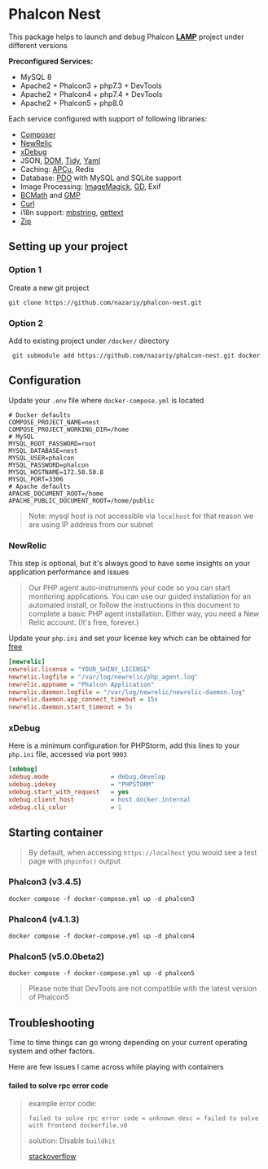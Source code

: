 # Phalcon Nest
This package helps to launch and debug Phalcon [**LAMP**](https://en.wikipedia.org/wiki/LAMP_(software_bundle)) project under different versions

**Preconfigured Services:**
- MySQL 8
- Apache2 + Phalcon3 + php7.3 + DevTools
- Apache2 + Phalcon4 + php7.4 + DevTools
- Apache2 + Phalcon5 + php8.0

Each service configured with support of following libraries:
- [Composer](https://getcomposer.org/)
- [NewRelic](https://newrelic.com/)
- [xDebug](https://xdebug.org/)
- JSON, [DOM](https://www.php.net/manual/en/book.dom.php), [Tidy](https://www.php.net/manual/en/book.tidy.php), [Yaml](https://www.php.net/manual/en/book.yaml.php)
- Caching: [APCu](https://www.php.net/manual/en/book.apcu.php), Redis
- Database: [PDO](https://www.php.net/manual/en/book.pdo.php) with MySQL and SQLite support
- Image Processing: [ImageMagick](https://www.php.net/manual/en/book.imagick.php), [GD](https://www.php.net/manual/en/book.image.php), Exif
- [BCMath](https://www.php.net/manual/en/intro.bc.php "Arbitrary Precision Mathematics") and [GMP](https://www.php.net/manual/en/book.gmp.php "GNU Multiple Precision")
- [Curl](https://www.php.net/manual/en/book.curl.php)
- i18n support: [mbstring](https://www.php.net/manual/en/book.mbstring.php), [gettext](https://www.php.net/manual/en/book.gettext.php)
- [Zip](https://www.php.net/manual/en/book.zip.php)

## Setting up your project

### Option 1 
Create a new git project
```shell
git clone https://github.com/nazariy/phalcon-nest.git
```
### Option 2 
Add to existing project under `/docker/` directory
```shell
 git submodule add https://github.com/nazariy/phalcon-nest.git docker
```

## Configuration
Update your `.env` file where `docker-compose.yml` is located
```dotenv
# Docker defaults
COMPOSE_PROJECT_NAME=nest
COMPOSE_PROJECT_WORKING_DIR=/home
# MySQL
MYSQL_ROOT_PASSWORD=root
MYSQL_DATABASE=nest
MYSQL_USER=phalcon
MYSQL_PASSWORD=phalcon
MYSQL_HOSTNAME=172.50.50.8
MYSQL_PORT=3306
# Apache defaults
APACHE_DOCUMENT_ROOT=/home
APACHE_PUBLIC_DOCUMENT_ROOT=/home/public
```
> Note: mysql host is not accessible via `localhost` for that reason we are using IP address from our subnet
### NewRelic
This step is optional, but it's always good to have some insights on your application performance and issues

> Our PHP agent auto-instruments your code so you can start monitoring applications. 
> You can use our guided installation for an automated install, or follow the instructions in this document to complete a basic PHP agent installation. 
> Either way, you need a New Relic account. (It's free, forever.)

Update your `php.ini` and set your license key which can be obtained for [free](https://docs.newrelic.com/docs/apm/agents/php-agent/installation/php-agent-installation-overview/)
```ini
[newrelic]
newrelic.license = "YOUR_SHINY_LICENSE"
newrelic.logfile = "/var/log/newrelic/php_agent.log"
newrelic.appname = "Phalcon Application"
newrelic.daemon.logfile = "/var/log/newrelic/newrelic-daemon.log"
newrelic.daemon.app_connect_timeout = 15s
newrelic.daemon.start_timeout = 5s
```
### xDebug
Here is a minimum configuration for PHPStorm, add this lines to your `php.ini` file, accessed via port `9003`
```ini
[xdebug]
xdebug.mode                 = debug,develop
xdebug.idekey               = "PHPSTORM"
xdebug.start_with_request   = yes
xdebug.client_host          = host.docker.internal
xdebug.cli_color            = 1
```

## Starting container

> By default, when accessing `https://localhost` you would see a test page with `phpinfo()` output

### Phalcon3 (v3.4.5)
```shell
docker compose -f docker-compose.yml up -d phalcon3
```
### Phalcon4 (v4.1.3)
```shell
docker compose -f docker-compose.yml up -d phalcon4
```
### Phalcon5 (v5.0.0beta2) 
```shell
docker compose -f docker-compose.yml up -d phalcon5
```
> Please note that DevTools are not compatible with the latest version of Phalcon5

## Troubleshooting
Time to time things can go wrong depending on your current operating system and other factors.

Here are few issues I came across while playing with containers
#### failed to solve rpc error code
> example error code:
> ```log
> failed to solve rpc error code = unknown desc = failed to solve with frontend dockerfile.v0
> ```
> solution: Disable `buildkit` 
> 
> [stackoverflow](https://stackoverflow.com/questions/64221861/an-error-failed-to-solve-with-frontend-dockerfile-v0)
